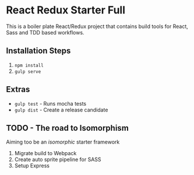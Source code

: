 # React Redux Starter Full
This is a boiler plate React/Redux project that contains build tools for React, Sass and TDD based workflows. 

## Installation Steps
1. `npm install`
2. `gulp serve`

## Extras
* `gulp test` - Runs mocha tests
* `gulp dist` - Create a release candidate

## TODO - The road to Isomorphism
Aiming too be an *isomorphic* starter framework
1. Migrate build to Webpack
2. Create auto sprite pipeline for SASS
3. Setup Express
